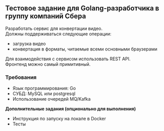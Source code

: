 ## Тестовое задание для Golang-разработчика в группу компаний Сбера

Разработать сервис для конвертации видео.  
Должны поддерживаться следующие операции:  
* загрузка видео
* конвертация в форматы, читаемые всеми основными браузерами

Для взаимодействия с сервисом использовать REST API.  
Фронтенд можно самый примитивный.  

### Требования
* Язык программирования: Go
* СУБД: MySQL или postgresql
* Использование очередей MQ/Kafka

**Дополнительные задания (опционально для выполнения)**
* Инструкция по запуску на локале в Docker
* Тесты
